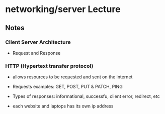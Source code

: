 # networking/server Lecture

## Notes
### Client Server Architecture
- Request and Response

### HTTP (Hypertext transfer protocol)
- allows resources to be requested and sent on the internet
- Requests examples: GET, POST, PUT & PATCH, PING
- Types of responses: informational, successfu, client error, redirect, etc

- each website and laptops has its own ip address 

